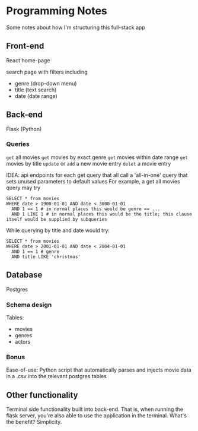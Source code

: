 # Programming Notes
Some notes about how I'm structuring this full-stack app

## Front-end
React
home-page

search page with filters including
- genre (drop-down menu)
- title (text search)
- date (date range)

## Back-end
Flask (Python)

### Queries
`get` all movies
`get` movies by exact genre 
`get` movies within date range
`get` movies by title
`update` or `add` a new movie entry
`delet` a movie entry

IDEA: api endpoints for each get query that all call a 'all-in-one' query that sets unused parameters to default values
For example, a get all movies query may try
```
SELECT * from movies
WHERE date > 1900-01-01 AND date < 3000-01-01
  AND 1 == 1 # in normal places this would be genre == ...
  AND 1 LIKE 1 # in normal places this would be the title; this clause itself would be supplied by subqueries
```
While querying by title and date would try:
```
SELECT * from movies
WHERE date > 2001-01-01 AND date < 2004-01-01
  AND 1 == 1 # genre
  AND title LIKE 'christmas'
```

## Database
Postgres

### Schema design
Tables:
- movies
- genres
- actors

### Bonus
Ease-of-use: Python script that automatically parses and injects movie data in a .csv into the relevant postgres tables


## Other functionality
Terminal side functionality built into back-end. That is, when running the flask server, you're also able to use the application in the terminal. What's the benefit? Simplicity.
